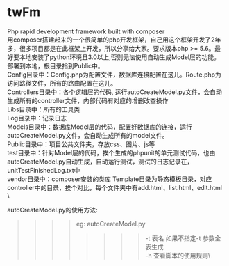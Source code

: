 # twFm
Php rapid development framework built with composer \
用composer搭建起来的一个很简单的php开发框架，自己用这个框架开发了2年多，很多项目都是在此框架上开发，所以分享给大家。要求版本php >= 5.6。最好要本地安装了python环境且3.0以上,否则无法使用自动生成Model层的功能。\
部署到本地，根目录指到Public中。\
Config目录中：Config.php为配置文件，数据库连接配置在这儿。Route.php为访问路径文件，所有的路由配置在这儿。\
Controllers目录中：各个逻辑层的代码, 运行autoCreateModel.py文件，会自动生成所有的controller文件，内部代码有对应的增删改查操作\
Libs目录中：所有的工具类\
Log目录中：记录日志\
Models目录中：数据库Model层的代码，配置好数据库的连接，运行autoCreateModel.py文件，会自动生成所有的model文件。\
Public目录中：项目公共文件夹，存放css、图片、js等\
test目录中：针对Model层的代码，挨个生成的phpunit的单元测试代码，也由autoCreateModel.py自动生成，自动运行测试，测试的日志记录在，unitTestFinishedLog.txt中\
vendor目录中：composer安装的类库
Template目录为静态模板目录，对应controller中的目录，挨个对比，每个文件夹中有add.html、list.html、edit.html\
\

autoCreateModel.py的使用方法:
>>>>eg: autoCreateModel.py 
>>>>>>>>-t 表名 如果不指定-t 参数全表生成 \
                       -h 查看脚本的使用规则\
